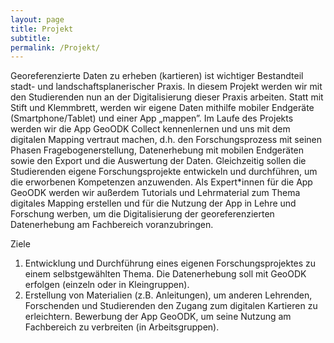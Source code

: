 ```yaml
---
layout: page
title: Projekt
subtitle:
permalink: /Projekt/
---
```


Georeferenzierte Daten zu erheben (kartieren) ist wichtiger Bestandteil stadt- und landschaftsplanerischer Praxis. In diesem Projekt werden wir mit den Studierenden nun an der Digitalisierung dieser Praxis arbeiten. Statt mit Stift und Klemmbrett, werden wir eigene Daten mithilfe mobiler Endgeräte (Smartphone/Tablet) und einer App „mappen”.
Im Laufe des Projekts werden wir die App GeoODK Collect kennenlernen und uns mit dem digitalen Mapping vertraut machen, d.h. den Forschungsprozess mit seinen Phasen Fragebogenerstellung, Datenerhebung mit mobilen Endgeräten sowie den Export und die Auswertung der Daten. Gleichzeitig sollen die Studierenden eigene Forschungsprojekte entwickeln und durchführen, um die erworbenen Kompetenzen anzuwenden.
Als Expert*innen für die App GeoODK werden wir außerdem Tutorials und Lehrmaterial zum Thema digitales Mapping erstellen und für die Nutzung der App in Lehre und Forschung werben, um die Digitalisierung der georeferenzierten Datenerhebung am Fachbereich voranzubringen.

Ziele
1. Entwicklung und Durchführung eines eigenen Forschungsprojektes zu einem selbstgewählten Thema. Die Datenerhebung soll mit GeoODK erfolgen (einzeln oder in Kleingruppen).
2. Erstellung von Materialien (z.B. Anleitungen), um anderen Lehrenden, Forschenden und Studierenden den Zugang zum digitalen Kartieren zu erleichtern. Bewerbung der App GeoODK, um seine Nutzung am Fachbereich zu verbreiten (in Arbeitsgruppen).

